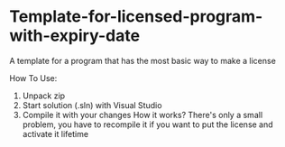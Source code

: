 # Template-for-licensed-program-with-expiry-date
A template for a program that has the most basic way to make a license

How To Use:
1. Unpack zip
2. Start solution (.sln) with Visual Studio
3. Compile it with your changes
How it works?
There's only a small problem, you have to recompile it if you want to put the license and activate it lifetime  
